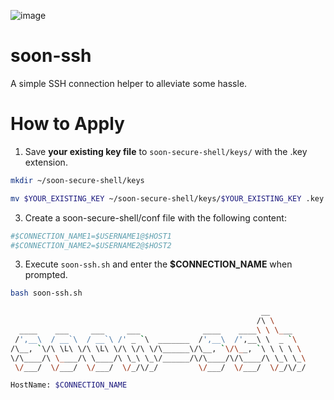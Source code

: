 ![image](https://github.com/kimhyunsoon/soon-secure-shell/assets/60641694/3b5891c9-b0fb-4581-a2ae-ea00f0126893)

# soon-ssh
A simple SSH connection helper to alleviate some hassle.

# How to Apply
1. Save **your existing key file** to `soon-secure-shell/keys/` with the .key extension.

```bash
mkdir ~/soon-secure-shell/keys
```
```bash
mv $YOUR_EXISTING_KEY ~/soon-secure-shell/keys/$YOUR_EXISTING_KEY .key
```

3. Create a soon-secure-shell/conf file with the following content:

```bash
#$CONNECTION_NAME1=$USERNAME1@$HOST1
#$CONNECTION_NAME2=$USERNAME2@$HOST2
```

3. Execute `soon-ssh.sh` and enter the **$CONNECTION_NAME** when prompted.

```bash
bash soon-ssh.sh
```
```bash
                                                        __
                                                       /\ \
  ____    ___     ___     ___              ____    ____\ \ \___
 /',__\  / __`\  / __`\ /' _ `\  _______  /',__\  /',__\ \  _ `\
/\__, `\/\ \L\ \/\ \L\ \/\ \/\ \/\______\/\__, `\/\__, `\ \ \ \ \
\/\____/\ \____/\ \____/\ \_\ \_\/______/\/\____/\/\____/\ \_\ \_\
 \/___/  \/___/  \/___/  \/_/\/_/         \/___/  \/___/  \/_/\/_/

HostName: $CONNECTION_NAME
```
